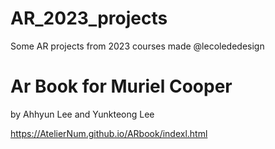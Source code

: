 # AR_2023_projects
Some AR projects from 2023 courses made @lecolededesign

# Ar Book for Muriel Cooper
by Ahhyun Lee and Yunkteong Lee

https://AtelierNum.github.io/ARbook/indexl.html

